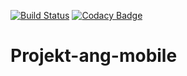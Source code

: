 [![Build Status](https://travis-ci.com/lreszczynski/Projekt-ang-mobile.svg?token=Yd74Tr4essrzzKwypvEm&branch=master)](https://travis-ci.com/lreszczynski/Projekt-ang-mobile)
[![Codacy Badge](https://api.codacy.com/project/badge/Grade/84ab669fb6664bb8b59e9c72b8c51fca)](https://www.codacy.com/manual/lukaszr500/Projekt-ang-mobile?utm_source=github.com&amp;utm_medium=referral&amp;utm_content=lreszczynski/Projekt-ang-mobile&amp;utm_campaign=Badge_Grade)
# Projekt-ang-mobile
